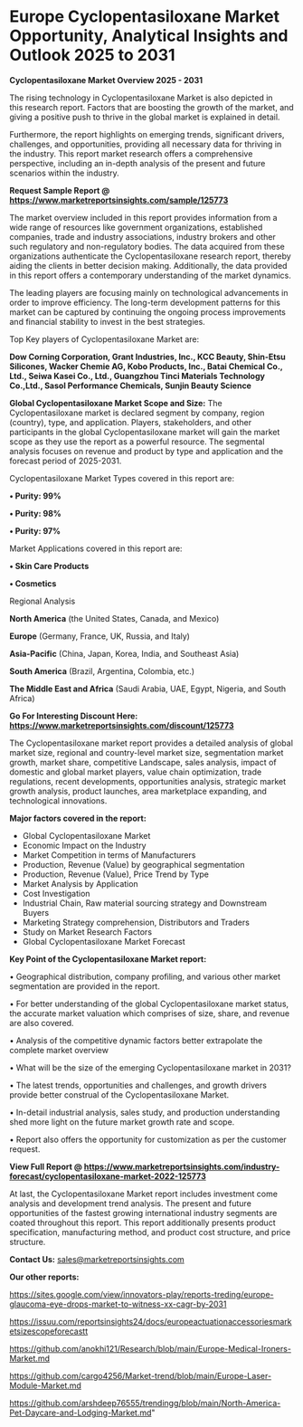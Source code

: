 # Europe Cyclopentasiloxane Market Opportunity, Analytical Insights and Outlook 2025 to 2031

<Strong> Cyclopentasiloxane Market Overview 2025 - 2031</strong>

The rising technology in Cyclopentasiloxane Market is also depicted in this research report. Factors that are boosting the growth of the market, and giving a positive push to thrive in the global market is explained in detail.

Furthermore, the report highlights on emerging trends, significant drivers, challenges, and opportunities, providing all necessary data for thriving in the industry. This report market research offers a comprehensive perspective, including an in-depth analysis of the present and future scenarios within the industry.

<strong>Request Sample Report @ <a href=https://www.marketreportsinsights.com/sample/125773>https://www.marketreportsinsights.com/sample/125773</a></strong>

The market overview included in this report provides information from a wide range of resources like government organizations, established companies, trade and industry associations, industry brokers and other such regulatory and non-regulatory bodies. The data acquired from these organizations authenticate the Cyclopentasiloxane research report, thereby aiding the clients in better decision making. Additionally, the data provided in this report offers a contemporary understanding of the market dynamics.

The leading players are focusing mainly on technological advancements in order to improve efficiency. The long-term development patterns for this market can be captured by continuing the ongoing process improvements and financial stability to invest in the best strategies.

Top Key players of Cyclopentasiloxane Market are:

<strong>Dow Corning Corporation, Grant Industries, Inc., KCC Beauty, Shin-Etsu Silicones, Wacker Chemie AG, Kobo Products, Inc., Batai Chemical Co., Ltd., Seiwa Kasei Co., Ltd., Guangzhou Tinci Materials Technology Co.,Ltd., Sasol Performance Chemicals, Sunjin Beauty Science</strong>

<strong><b>Global Cyclopentasiloxane Market Scope and Size:</b></strong>
The Cyclopentasiloxane market is declared segment by company, region (country), type, and application. Players, stakeholders, and other participants in the global Cyclopentasiloxane market will gain the market scope as they use the report as a powerful resource. The segmental analysis focuses on revenue and product by type and application and the forecast period of 2025-2031.

Cyclopentasiloxane Market Types covered in this report are:

<strong>• Purity: 99%

• Purity: 98%

• Purity: 97%</strong>

Market Applications covered in this report are:

<strong>• Skin Care Products

• Cosmetics</strong> 

Regional Analysis

<strong>North America</strong> (the United States, Canada, and Mexico)

<strong>Europe</strong> (Germany, France, UK, Russia, and Italy)

<strong>Asia-Pacific</strong> (China, Japan, Korea, India, and Southeast Asia)

<strong>South America</strong> (Brazil, Argentina, Colombia, etc.)

<strong>The Middle East and Africa</strong> (Saudi Arabia, UAE, Egypt, Nigeria, and South Africa)

<strong>Go For Interesting Discount Here: <a href=https://www.marketreportsinsights.com/discount/125773>https://www.marketreportsinsights.com/discount/125773</a></strong>

The Cyclopentasiloxane market report provides a detailed analysis of global market size, regional and country-level market size, segmentation market growth, market share, competitive Landscape, sales analysis, impact of domestic and global market players, value chain optimization, trade regulations, recent developments, opportunities analysis, strategic market growth analysis, product launches, area marketplace expanding, and technological innovations.

<strong><b>Major factors covered in the report:</b></strong>
<ul>
  <li>Global Cyclopentasiloxane Market </li>
  <li>Economic Impact on the Industry</li>
  <li>Market Competition in terms of Manufacturers</li>
  <li>Production, Revenue (Value) by geographical segmentation</li>
  <li>Production, Revenue (Value), Price Trend by Type</li>
  <li>Market Analysis by Application</li>
  <li>Cost Investigation</li>
  <li>Industrial Chain, Raw material sourcing strategy and Downstream Buyers</li>
  <li>Marketing Strategy comprehension, Distributors and Traders</li>
  <li>Study on Market Research Factors</li>
  <li>Global Cyclopentasiloxane Market Forecast</li>
</ul>

<strong><b>Key Point of the Cyclopentasiloxane Market report:</b></strong>

• Geographical distribution, company profiling, and various other market segmentation are provided in the report.

• For better understanding of the global Cyclopentasiloxane market status, the accurate market valuation which comprises of size, share, and revenue are also covered.

• Analysis of the competitive dynamic factors better extrapolate the complete market overview

• What will be the size of the emerging Cyclopentasiloxane market in 2031?

• The latest trends, opportunities and challenges, and growth drivers provide better construal of the Cyclopentasiloxane Market.

• In-detail industrial analysis, sales study, and production understanding shed more light on the future market growth rate and scope.

• Report also offers the opportunity for customization as per the customer request.

<strong><b>View Full Report @ <a href=https://www.marketreportsinsights.com/industry-forecast/cyclopentasiloxane-market-2022-125773>https://www.marketreportsinsights.com/industry-forecast/cyclopentasiloxane-market-2022-125773</a></b></strong>


At last, the Cyclopentasiloxane Market report includes investment come analysis and development trend analysis. The present and future opportunities of the fastest growing international industry segments are coated throughout this report. This report additionally presents product specification, manufacturing method, and product cost structure, and price structure.

<strong>Contact Us:</strong>
sales@marketreportsinsights.com

<strong>Our other reports:</strong>

<a href=https://sites.google.com/view/innovators-play/reports-treding/europe-glaucoma-eye-drops-market-to-witness-xx-cagr-by-2031>https://sites.google.com/view/innovators-play/reports-treding/europe-glaucoma-eye-drops-market-to-witness-xx-cagr-by-2031</a>

<a href=https://issuu.com/reportsinsights24/docs/europeactuationaccessoriesmarketsizescopeforecastt>https://issuu.com/reportsinsights24/docs/europeactuationaccessoriesmarketsizescopeforecastt</a>

<a href=https://github.com/anokhi121/Research/blob/main/Europe-Medical-Ironers-Market.md>https://github.com/anokhi121/Research/blob/main/Europe-Medical-Ironers-Market.md</a>

<a href=https://github.com/cargo4256/Market-trend/blob/main/Europe-Laser-Module-Market.md>https://github.com/cargo4256/Market-trend/blob/main/Europe-Laser-Module-Market.md</a>

<a href=https://github.com/arshdeep76555/trendingg/blob/main/North-America-Pet-Daycare-and-Lodging-Market.md>https://github.com/arshdeep76555/trendingg/blob/main/North-America-Pet-Daycare-and-Lodging-Market.md</a>"
